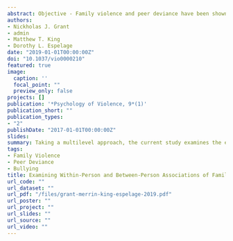 ```yaml
---
abstract: Objective - Family violence and peer deviance have been shown to be related to bullying perpetration. Although there are several cross-sectional investigations of these two factors in relation to bullying behavior, no known studies have examined their interactive associations. The current study examines the longitudinal associations of both factors on bullying perpetration using a multilevel approach. Method - Participants included 1,194 Grade 5, 6, and 7 students from four middle schools in a Midwest county. We examined the main and interactive relations between how individual reports of family violence and peer deviance fluctuated over time (i.e., within-person effects) and how average reported differences between individuals (i.e., between-person effects) were associated with levels of bullying perpetration. Results - Positive main effects were found for both family violence and peer deviance on levels of bullying perpetration. Within-person effects indicated that, on average, fluctuations from one’s “typical” levels in family violence and peer deviance were associated with contemporaneous increases in bullying perpe- tration. A statistically significant time-variant interaction revealed that within-person family violence significantly exacerbated the relationship between within-person peer deviance and bullying perpetration. Furthermore, a statistically significant cross-level interaction revealed that the association between within-person peer deviance and bullying perpetration was stronger for individuals with higher average levels of between-person family violence (1 SD) compared with lower levels (1 SD). Implications - These findings provide a more nuanced lens from which to view the co-occurring relations between family and peer ecologies. Prevention and intervention efforts should target peer relations to reduce the effect of family violence on bullying behavior.
authors:
- Nickholas J. Grant
- admin
- Matthew T. King
- Dorothy L. Espelage
date: "2019-01-01T00:00:00Z"
doi: "10.1037/vio0000210"
featured: true
image:
  caption: ''
  focal_point: ""
  preview_only: false
projects: []
publication: '*Psychology of Violence, 9*(1)'
publication_short: ""
publication_types:
- "2"
publishDate: "2017-01-01T00:00:00Z"
slides: 
summary: Taking a multilevel approach, the current study examines the extent to which students fluctuations in exposure to family violence and peer deviance are associated with individual levels of bullying perpetration during middle school.
tags:
- Family Violence
- Peer Deviance
- Bullying
title: Examining Within-Person and Between-Person Associations of Family Violence and Peer Deviance on Bullying Perpetration Among Middle School Students
url_code: ""
url_dataset: ""
url_pdf: "/files/grant-merrin-king-espelage-2019.pdf"
url_poster: ""
url_project: ""
url_slides: ""
url_source: ""
url_video: ""
---
```

